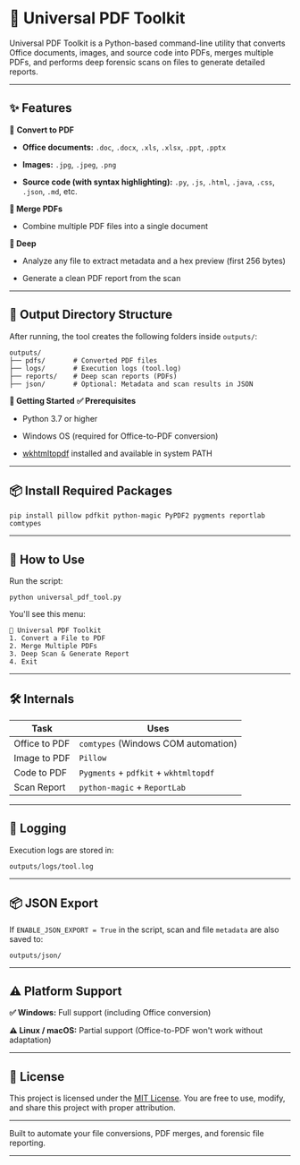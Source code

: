 # 🧰 Universal PDF Toolkit
Universal PDF Toolkit is a Python-based command-line utility that converts Office documents, images, and source code into PDFs, merges multiple PDFs, and performs deep forensic scans on files to generate detailed reports.

---

## ✨ Features
📄 **Convert to PDF**

- **Office documents:** `.doc`, `.docx`, `.xls`, `.xlsx`, `.ppt`, `.pptx`

- **Images:** `.jpg`, `.jpeg`, `.png`

- **Source code (with syntax highlighting):** `.py`, `.js`, `.html`, `.java`, `.css`, `.json`, `.md`, etc.

**📑 Merge PDFs**

- Combine multiple PDF files into a single document

**🧪 Deep**

- Analyze any file to extract metadata and a hex preview (first 256 bytes)

- Generate a clean PDF report from the scan

---

## 📂 Output Directory Structure
After running, the tool creates the following folders inside `outputs/`:

```
outputs/
├── pdfs/       # Converted PDF files
├── logs/       # Execution logs (tool.log)
├── reports/    # Deep scan reports (PDFs)
├── json/       # Optional: Metadata and scan results in JSON
```

**🚀 Getting Started**
**✅ Prerequisites**

- Python 3.7 or higher

- Windows OS (required for Office-to-PDF conversion)

- [wkhtmltopdf](https://wkhtmltopdf.org/downloads.html) installed and available in system PATH

---

## 📦 Install Required Packages
```
pip install pillow pdfkit python-magic PyPDF2 pygments reportlab comtypes
```

---

## 🧭 How to Use
Run the script:

```
python universal_pdf_tool.py
```
You'll see this menu:
```
📌 Universal PDF Toolkit
1. Convert a File to PDF
2. Merge Multiple PDFs
3. Deep Scan & Generate Report
4. Exit
```
---

## 🛠 Internals

| **Task**      | **Uses**                              |
| ------------- | ------------------------------------- |
| Office to PDF | `comtypes` (Windows COM automation)   |
| Image to PDF  | `Pillow`                              |
| Code to PDF   | `Pygments` + `pdfkit` + `wkhtmltopdf` |
| Scan Report   | `python-magic` + `ReportLab`          |

---

## 📝 Logging
Execution logs are stored in:
```
outputs/logs/tool.log
```

---

## 📦 JSON Export
If `ENABLE_JSON_EXPORT = True` in the script, scan and file `metadata` are also saved to:
```
outputs/json/
```

---

## ⚠️ Platform Support
**✅ Windows:** Full support (including Office conversion)

**⚠️ Linux / macOS:** Partial support (Office-to-PDF won't work without adaptation)

---

## 📃 License
This project is licensed under the [MIT License](LICENSE). You are free to use, modify, and share this project with proper attribution.

---

Built to automate your file conversions, PDF merges, and forensic file reporting.

---
